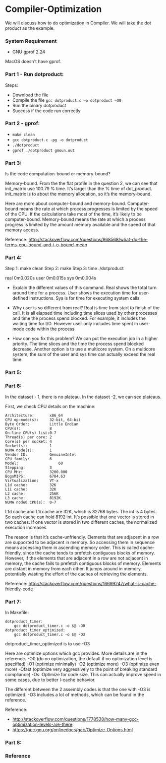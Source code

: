 # Compiler-Optimization

We will discuss how to do optimization in Compiler. We will take the dot product as the example.

### System Requirement
- GNU gprof 2.24

MacOS doesn't have gprof.

### Part 1 - Run dotproduct:
Steps:
- Download the file
- Compile the file
```gcc dotproduct.c –o dotproduct –O0 ```
- Run the binary dotproduct
- Success if the code run correctly


### Part 2 - gprof:
- ```make clean```
- ```gcc dotproduct.c -pg -o dotproduct```
- ```./dotproduct```
- ```gprof ./dotproduct gmoun.out```




### Part 3:
Is the code computation-bound or memory-bound?

Memory-bound. From the the flat profile in the question 2, we can see that init_matrix use 100.79 % time. It’s larger than the % time of dot_product. init_matrix is to about the memory allocation, so it’s the memory-bound.

Here are more about computer-bound and memory-bound. Computer-bound means the rate at which process progresses is limited by the speed of the CPU. If the calculations take most of the time, it’s likely to be computer-bound. Memory-bound means the rate at which a process progress is limited by the amount memory available and the speed of that memory access. 

Reference:
http://stackoverflow.com/questions/868568/what-do-the-terms-cpu-bound-and-i-o-bound-mean 


### Part 4:

Step 1: make clean
Step 2: make
Step 3: time ./dotproduct

real    0m0.020s
user   0m0.015s
sys     0m0.004s

- Explain the different values of this command.
Real shows the total turn around time for a process. User shows the execution time for user-defined instructions. Sys is for time for executing system calls.

- Why user is so different from real?
Real is time from start to finish of the call. It is all elapsed time including time slices used by other processes and time the process spend blocked. For example, it includes the waiting time for I/O. However user only includes time spent in user-mode code within the process. 

- How can you fix this problem?
We can put the execution job in a higher priority. The time slices and the time the process spend blocked decrease. Another option is to use a multicore system. On a multicore system, the sum of the user and sys time can actually exceed the real time. 


### Part 5:



### Part 6:

In the dataset - 1, there is no plateau. In the dataset -2, we can see plateaus.

First, we check CPU details on the machine:

```
Architecture:      	x86_64
CPU op-mode(s):    	32-bit, 64-bit
Byte Order:        	Little Endian
CPU(s):            	8
On-line CPU(s) list:0-7
Thread(s) per core:	2
Core(s) per socket:	4
Socket(s):         	1
NUMA node(s):      	1
Vendor ID:         	GenuineIntel
CPU family:        	6
Model:               	60
Stepping:          	3
CPU MHz:           	3200.000
BogoMIPS:          	6784.63
Virtualization:    	VT-x
L1d cache:         	32K
L1i cache:         	32K
L2 cache:          	256K
L3 cache:          	8192K
NUMA node0 CPU(s): 	0-7

```

L1d cache and L1i cache are 32K, which is 32768 bytes. The int is 4 bytes. So each cache can hold 8192 int. It’s possible that one vector is stored in two caches. If one vector is stored in two different caches, the normalized execution increases. 

The reason is that it’s cache-unfriendly.  Elements that are adjacent in a row are supported to be adjacent in memory. So accessing them in sequence means accessing them in ascending memory order. This is called cache-friendly, since the cache tends to prefetch contiguous blocks of memory. However, if the elements that are adjacent in a row are not adjacent in memory, the cache fails to prefetch contiguous blocks of memory. Elements are distant in memory from each other. It jumps around in memory, potentially wasting the effort of the caches of retrieving the elements. 

Reference: http://stackoverflow.com/questions/16699247/what-is-cache-friendly-code 



### Part 7:
In Makefile:
```
dotproduct_timer:
    gcc dotproduct_timer.c -o $@ -O0
dotproduct_timer_optimized:
    gcc dotproduct_timer.c -o $@ -O3
```
dotproduct_timer_optimized is to use -O3

Here are optimize options which gcc provides. More details are in the reference.
-O0 (do no optimization, the default if no optimization level is specified)
-O1 (optimize minimally)
-O2 (optimize more)
-O3 (optimize even more)
-Ofast (optimize very aggressively to the point of breaking standard compliance)
-Os: Optimize for code size. This can actually improve speed in some cases, due to better I-cache behavior.

The different between the 2 assembly codes is that the one with -O3 is optimized. -O3 includes a lot of methods, which can be found in the reference.

Reference: 
- http://stackoverflow.com/questions/1778538/how-many-gcc-optimization-levels-are-there 
- https://gcc.gnu.org/onlinedocs/gcc/Optimize-Options.html 




### Part 8:



### Reference

